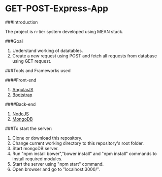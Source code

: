 # GET-POST-Express-App

###Introduction

The project is n-tier system developed using MEAN stack.

###Goal

1. Understand working of datatables.
2. Create a new request using POST and fetch all requests from database using GET request.

###Tools and Frameworks used

####Front-end
1. [AngularJS](https://angularjs.org/)
2. [Bootstrap](http://getbootstrap.com/getting-started/)

####Back-end
1. [NodeJS](https://nodejs.org/en/download/)
2. [MongoDB](https://www.mongodb.com/download-center#community)

###To start the server:
1. Clone or download this repository.
2. Change current working directory to this repository's root folder.
3. Start mongoDB server.
4. Run "npm install bower","bower install" and "npm install" commands to install required modules.
5. Start the server using "npm start" command.
6. Open browser and go to "localhost:3000/".
